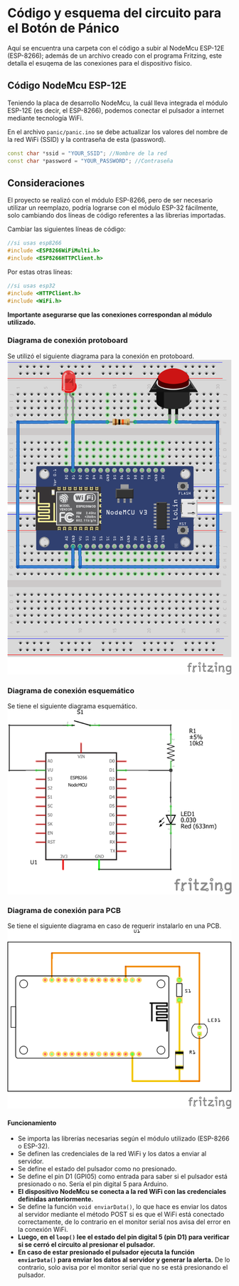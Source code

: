 # Código y esquema del circuito para el Botón de Pánico

Aquí se encuentra una carpeta con el código a subir al NodeMcu ESP-12E (ESP-8266); además de un archivo creado con el programa Fritzing, este detalla el esuqema de las conexiones para el dispositivo físico.

## Código NodeMcu ESP-12E

Teniendo la placa de desarrollo NodeMcu, la cuál lleva integrada el módulo ESP-12E (es decir, el ESP-8266), podemos conectar el pulsador a internet mediante tecnología WiFi.

En el archivo `panic/panic.ino` se debe actualizar los valores del nombre de la red WiFi (SSID) y la contraseña de esta (password).

```c++
const char *ssid = "YOUR_SSID"; //Nombre de la red
const char *password = "YOUR_PASSWORD"; //Contraseña
```

## Consideraciones

El proyecto se realizó con el módulo ESP-8266, pero de ser necesario utilizar un reemplazo, podría lograrse con el módulo ESP-32 fácilmente, solo cambiando dos líneas de código referentes a las librerias importadas.

Cambiar las siguientes líneas de código:

```c++
//si usas esp8266
#include <ESP8266WiFiMulti.h>
#include <ESP8266HTTPClient.h>
```

Por estas otras líneas:

```c++
//si usas esp32
#include <HTTPClient.h>
#include <WiFi.h>
```

**Importante asegurarse que las conexiones correspondan al módulo utilizado.**

### Diagrama de conexión protoboard

Se utilizó el siguiente diagrama para la conexión en protoboard.
![Sistema de Botón de Pánico](protoboard--panic-button.png)

### Diagrama de conexión esquemático

Se tiene el siguiente diagrama esquemático.
![Sistema de Botón de Pánico](esquematico--panic-button.png)

### Diagrama de conexión para PCB

Se tiene el siguiente diagrama en caso de requerir instalarlo en una PCB.
![Sistema de Botón de Pánico](pcb--panic-button.png)

#### Funcionamiento

- Se importa las librerías necesarias según el módulo utilizado (ESP-8266 o ESP-32).
- Se definen las credenciales de la red WiFi y los datos a enviar al servidor.
- Se define el estado del pulsador como no presionado.
- Se define el pin D1 (GPI05) como entrada para saber si el pulsador está presionado o no. Sería el pin digital 5 para Arduino.
- **El dispositivo NodeMcu se conecta a la red WiFi con las credenciales definidas anteriormente.**
- Se define la función `void enviarData()`, lo que hace es enviar los datos al servidor mediante el método POST si es que el WiFi está conectado correctamente, de lo contrario en el monitor serial nos avisa del error en la conexión WiFi.
- **Luego, en el `loop()` lee el estado del pin digital 5 (pin D1) para verificar si se cerró el circuito al presionar el pulsador.**
- **En caso de estar presionado el pulsador ejecuta la función `enviarData()` para enviar los datos al servidor y generar la alerta.** De lo contrario, solo avisa por el monitor serial que no se está presionando el pulsador.
